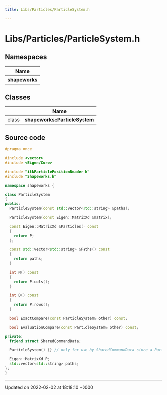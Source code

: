 ```yaml
---
title: Libs/Particles/ParticleSystem.h

---
```


# Libs/Particles/ParticleSystem.h



## Namespaces

| Name           |
| -------------- |
| **[shapeworks](../Namespaces/namespaceshapeworks.md)**  |

## Classes

|                | Name           |
| -------------- | -------------- |
| class | **[shapeworks::ParticleSystem](../Classes/classshapeworks_1_1ParticleSystem.md)**  |




## Source code

```cpp
#pragma once

#include <vector>
#include <Eigen/Core>

#include "itkParticlePositionReader.h"
#include "Shapeworks.h"

namespace shapeworks {

class ParticleSystem 
{
public:
  ParticleSystem(const std::vector<std::string> &paths);

  ParticleSystem(const Eigen::MatrixXd &matrix);

  const Eigen::MatrixXd &Particles() const
  {
    return P;
  };

  const std::vector<std::string> &Paths() const
  {
    return paths;
  }

  int N() const
  {
    return P.cols();
  }

  int D() const
  {
    return P.rows();
  }

  bool ExactCompare(const ParticleSystem& other) const;

  bool EvaluationCompare(const ParticleSystem& other) const;

private:
  friend struct SharedCommandData;

  ParticleSystem() {} // only for use by SharedCommandData since a ParticleSystem should always be valid, never "empty"

  Eigen::MatrixXd P;
  std::vector<std::string> paths;
};
}
```


-------------------------------

Updated on 2022-02-02 at 18:18:10 +0000
